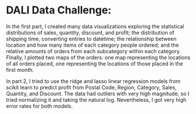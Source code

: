 # DALI Data Challenge:

In the first part, I created many data visualizations exploring the statistical distributions of sales, quantity, discount, and profit; the distribution of shipping time, converting entries to datetime; the relationship between location and how many items of each category people ordered; and the relative amounts of orders from each subcategory within each category. FInally, I plotted two maps of the orders: one map representing the locations of all orders placed, one representing the locations of those placed in the first month.

In part 2, I tried to use the ridge and lasso linear regression models from scikit learn to predict profit from Postal Code, Region, Category, Sales, Quantity, and Discount. The data had outliers with very high magnitude, so I tried normalizing it and taking the natural log. Nevertheless, I got very high error rates for both models.

